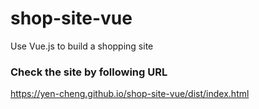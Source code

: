# shop-site-vue

Use Vue.js to build a shopping site

### Check the site by following URL

https://yen-cheng.github.io/shop-site-vue/dist/index.html
